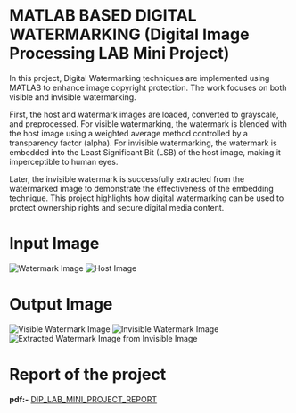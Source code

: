# MATLAB BASED DIGITAL WATERMARKING (Digital Image Processing LAB Mini Project)

In this project, Digital Watermarking techniques are implemented using MATLAB to enhance image copyright protection. The work focuses on both visible and invisible watermarking.

First, the host and watermark images are loaded, converted to grayscale, and preprocessed.
For visible watermarking, the watermark is blended with the host image using a weighted average method controlled by a transparency factor (alpha).
For invisible watermarking, the watermark is embedded into the Least Significant Bit (LSB) of the host image, making it imperceptible to human eyes.

Later, the invisible watermark is successfully extracted from the watermarked image to demonstrate the effectiveness of the embedding technique.
This project highlights how digital watermarking can be used to protect ownership rights and secure digital media content.


# Input Image
![Watermark Image](https://github.com/user-attachments/assets/5334257c-35b8-4701-bb42-84d32db896d8)
![Host Image](https://github.com/user-attachments/assets/47c4ab5e-44a0-4c4f-9295-95790906efd4)

# Output Image
![Visible Watermark Image](https://github.com/user-attachments/assets/f87e2f64-af1a-4c89-8569-daac8f3225c1)
![Invisible Watermark Image](https://github.com/user-attachments/assets/73fcf5d1-14d0-46ff-90ed-065a1057ab30)
![Extracted Watermark Image from Invisible Image](https://github.com/user-attachments/assets/6bc6a477-425b-474c-83d3-8088274d75d4)


# Report of the project
**pdf:-** [DIP_LAB_MINI_PROJECT_REPORT](https://github.com/user-attachments/files/19940492/report_file_dip.pdf)

